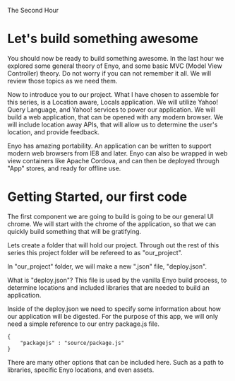 The Second Hour

Let's build something awesome
=============================

You should now be ready to build something awesome. In the last hour we explored some general theory of Enyo, and some basic MVC (Model View Controller) theory. Do not worry if you can not remember it all. We will review those topics as we need them.

Now to introduce you to our project. What I have chosen to assemble for this series, is a Location aware, Locals application. We will utilize Yahoo! Query Language, and Yahoo! services to power our application. We will build a web application, that can be opened with any modern browser. We will include location away APIs, that will allow us to determine the user's location, and provide feedback.

Enyo has amazing portability. An application can be written to support modern web browsers from IE8 and later. Enyo can also be wrapped in web view containers like Apache Cordova, and can then be deployed through "App" stores, and ready for offline use.

Getting Started, our first code
===============================

The first component we are going to build is going to be our general UI chrome. We will start with the chrome of the application, so that we can quickly build something that will be gratifying. 

Lets create a folder that will hold our project. Through out the rest of this series this project folder will be refereed to as "our_project".

In "our_project" folder, we will make a new ".json" file, "deploy.json".

What is "deploy.json"? This file is used by the vanilla Enyo build process, to determine locations and included libraries that are needed to build an application.

Inside of the deploy.json we need to specify some information about how our application will be digested. For the purpose of this app, we will only need a simple reference to our entry package.js file.

	{
		"packagejs" : "source/package.js"
	}

There are many other options that can be included here. Such as a path to libraries, specific Enyo locations, and even assets.


